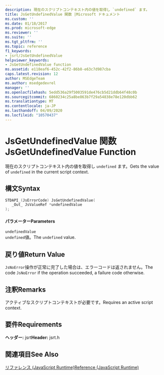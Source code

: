 ```yaml
---
description: 現在のスクリプトコンテキスト内の値を取得し `undefined` ます。
title: JsGetUndefinedValue 関数 |Microsoft ドキュメント
ms.custom: ''
ms.date: 01/18/2017
ms.prod: microsoft-edge
ms.reviewer: ''
ms.suite: ''
ms.tgt_pltfrm: ''
ms.topic: reference
f1_keywords:
- jsrt/JsGetUndefinedValue
helpviewer_keywords:
- JsGetUndefinedValue function
ms.assetid: e118eaf6-452c-42f2-86b8-e63c7d987cba
caps.latest.revision: 12
author: MSEdgeTeam
ms.author: msedgedevrel
manager: ''
ms.openlocfilehash: 5edd536a29f5003591de476cb5d21ddb64f48c0b
ms.sourcegitcommit: 6860234c25a8be863b7f29a54838e78e120dbb62
ms.translationtype: MT
ms.contentlocale: ja-JP
ms.lasthandoff: 04/09/2020
ms.locfileid: "10570437"
---
```

# <span data-ttu-id="af285-103">JsGetUndefinedValue 関数</span><span class="sxs-lookup"><span data-stu-id="af285-103">JsGetUndefinedValue Function</span></span>
<span data-ttu-id="af285-104">現在のスクリプトコンテキスト内の値を取得し `undefined` ます。</span><span class="sxs-lookup"><span data-stu-id="af285-104">Gets the value of `undefined` in the current script context.</span></span>  
  
## <span data-ttu-id="af285-105">構文</span><span class="sxs-lookup"><span data-stu-id="af285-105">Syntax</span></span>  
  
```cpp  
STDAPI_(JsErrorCode) JsGetUndefinedValue(  
   _Out_ JsValueRef *undefinedValue  
);  
```  
  
#### <span data-ttu-id="af285-106">パラメーター</span><span class="sxs-lookup"><span data-stu-id="af285-106">Parameters</span></span>  
 `undefinedValue`  
 <span data-ttu-id="af285-107">`undefined`値。</span><span class="sxs-lookup"><span data-stu-id="af285-107">The `undefined` value.</span></span>  
  
## <span data-ttu-id="af285-108">戻り値</span><span class="sxs-lookup"><span data-stu-id="af285-108">Return Value</span></span>  
 <span data-ttu-id="af285-109">`JsNoError`操作が正常に完了した場合は、エラーコードは返されません。</span><span class="sxs-lookup"><span data-stu-id="af285-109">The code `JsNoError` if the operation succeeded, a failure code otherwise.</span></span>  
  
## <span data-ttu-id="af285-110">注釈</span><span class="sxs-lookup"><span data-stu-id="af285-110">Remarks</span></span>  
 <span data-ttu-id="af285-111">アクティブなスクリプトコンテキストが必要です。</span><span class="sxs-lookup"><span data-stu-id="af285-111">Requires an active script context.</span></span>  
  
## <span data-ttu-id="af285-112">要件</span><span class="sxs-lookup"><span data-stu-id="af285-112">Requirements</span></span>  
 <span data-ttu-id="af285-113">**ヘッダー:** jsrt</span><span class="sxs-lookup"><span data-stu-id="af285-113">**Header:** jsrt.h</span></span>  
  
## <span data-ttu-id="af285-114">関連項目</span><span class="sxs-lookup"><span data-stu-id="af285-114">See Also</span></span>  
 [<span data-ttu-id="af285-115">リファレンス (JavaScript Runtime)</span><span class="sxs-lookup"><span data-stu-id="af285-115">Reference (JavaScript Runtime)</span></span>](../chakra-hosting/reference-javascript-runtime.md)